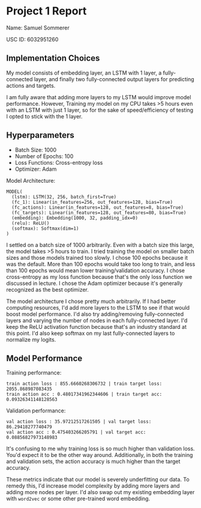 # Project 1 Report
Name: Samuel Sommerer

USC ID: 6032951260

## Implementation Choices
My model consists of embedding layer, an LSTM with 1 layer, a fully-connected layer, and finally two
fully-connected output layers for predicting actions and targets.

I am fully aware that adding more layers to my LSTM would improve model performance. However,
Training my model on my CPU takes >5 hours even with an LSTM with just 1 layer, so for the sake of
speed/efficiency of testing I opted to stick with the 1 layer.

## Hyperparameters
- Batch Size: 1000
- Number of Epochs: 100
- Loss Functions: Cross-entropy loss
- Optimizer: Adam

Model Architecture:
```commandline
MODEL(
  (lstm): LSTM(32, 256, batch_first=True)
  (fc_1): Linear(in_features=256, out_features=128, bias=True)
  (fc_actions): Linear(in_features=128, out_features=8, bias=True)
  (fc_targets): Linear(in_features=128, out_features=80, bias=True)
  (embedding): Embedding(1000, 32, padding_idx=0)
  (relu): ReLU()
  (softmax): Softmax(dim=1)
)
```

I settled on a batch size of 1000 arbitrarily. Even with a batch size this large, the model takes >5 hours to train.
I tried training the model on smaller batch sizes and those models trained too slowly. 
I chose 100 epochs because it was the default. More than 100 epochs would take too long to train, 
and less than 100 epochs would mean lower training/validation accuracy. I chose cross-entropy as
my loss function because that's the only loss function we discussed in lecture. I chose the Adam
optimizer because it's generally recognized as the best optimizer.

The model architecture I chose pretty much arbitrarily. If I had better computing resources, I'd
add more layers to the LSTM to see if that would boost model performance. I'd also try
adding/removing fully-connected layers and varying the number of nodes in each fully-connected
layer. I'd keep the ReLU activation function because that's an industry standard at this point.
I'd also keep softmax on my last fully-connected layers to normalize my logits.

## Model Performance

Training performance: 
```commandline
train action loss : 855.6660268306732 | train target loss: 2055.868987083435
train action acc : 0.48017341962344606 | train target acc: 0.09326341148128563
```

Validation performance:
```commandline
val action loss : 35.97212517261505 | val target loss: 86.29418277740479
val action acc : 0.475403266205791 | val target acc: 0.08856827973148983
```

It's confusing to me why training loss is so much higher than validation loss. You'd expect it to 
be the other way around. Additionally, in both the training and validation sets, the action
accuracy is much higher than the target accuracy.

These metrics indicate that our model is severely underfitting our data. To remedy this, I'd
increase model complexity by adding more layers and adding more nodes per layer. I'd also swap
out my existing embedding layer with `word2vec` or some other pre-trained word embedding.
